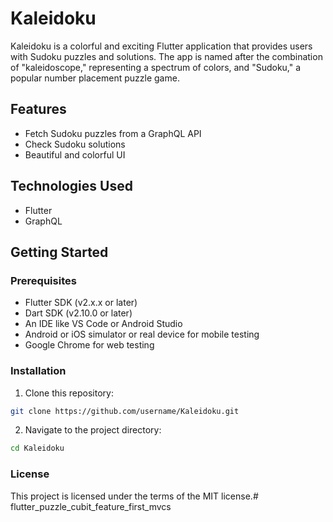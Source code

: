 # Kaleidoku

Kaleidoku is a colorful and exciting Flutter application that provides users with Sudoku puzzles and solutions. The app is named after the combination of "kaleidoscope," representing a spectrum of colors, and "Sudoku," a popular number placement puzzle game.

## Features

- Fetch Sudoku puzzles from a GraphQL API
- Check Sudoku solutions
- Beautiful and colorful UI

## Technologies Used

- Flutter
- GraphQL

## Getting Started

### Prerequisites

- Flutter SDK (v2.x.x or later)
- Dart SDK (v2.10.0 or later)
- An IDE like VS Code or Android Studio
- Android or iOS simulator or real device for mobile testing
- Google Chrome for web testing

### Installation

1. Clone this repository:

```bash
git clone https://github.com/username/Kaleidoku.git
```

2. Navigate to the project directory:
```bash
cd Kaleidoku
```

### License
This project is licensed under the terms of the MIT license.# flutter_puzzle_cubit_feature_first_mvcs
